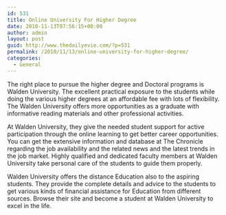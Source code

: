 ```yaml
---
id: 531
title: Online University For Higher Degree
date: 2010-11-13T07:56:15+00:00
author: admin
layout: post
guid: http://www.thedailyevie.com/?p=531
permalink: /2010/11/13/online-university-for-higher-degree/
categories:
  - General
---
```

The right place to pursue the higher degree and Doctoral programs is Walden University. The excellent practical exposure to the students while doing the various higher degrees at an affordable fee with lots of flexibility. The Walden University offers more opportunities as a graduate with informative reading materials and other professional activities. 

At Walden University, they give the needed student support for active participation through the online learning to get better career opportunities. You can get the extensive information and database at The Chronicle regarding the job availability and the related news and the latest trends in the job market. Highly qualified and dedicated faculty members at Walden University take personal care of the students to guide them properly. 

Walden University offers the distance Education also to the aspiring students. They provide the complete details and advice to the students to get various kinds of financial assistance for Education from different sources. Browse their site and become a student at Walden University to excel in the life.